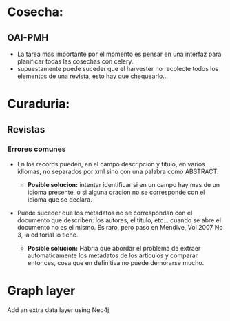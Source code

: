 #


# Cosecha:

## OAI-PMH
 - La tarea mas importante por el momento es pensar en una interfaz para planificar todas las cosechas con celery.
 - supuestamente puede suceder que el harvester no recolecte todos los elementos de una revista, esto hay que chequearlo...

# Curaduria:

## Revistas

### Errores comunes

 - En los records pueden, en el campo descripcion y titulo, en varios idiomas, no separados por xml sino con una palabra como ABSTRACT.
    - **Posible solucion:** intentar identificar si en un campo hay mas de un idioma presente, o si alguna oracion no se corresponde con el idioma que se declara.

 - Puede suceder que los metadatos no se correspondan con el documento que describen: los autores, el titulo, etc... cuando se abre el documento no es el mismo. Es raro, pero paso en Mendive, Vol 2007 No 3, la editorial lo tiene.
    - **Posible solucion:** Habria que abordar el problema de extraer automaticamente los metadatos de los articulos y comparar entonces, cosa que en definitiva no puede demorarse mucho.


# Graph layer
Add an extra data layer using Neo4j


